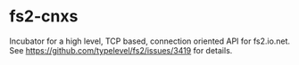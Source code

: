 # fs2-cnxs

Incubator for a high level, TCP based, connection oriented API for fs2.io.net. See https://github.com/typelevel/fs2/issues/3419 for details.

